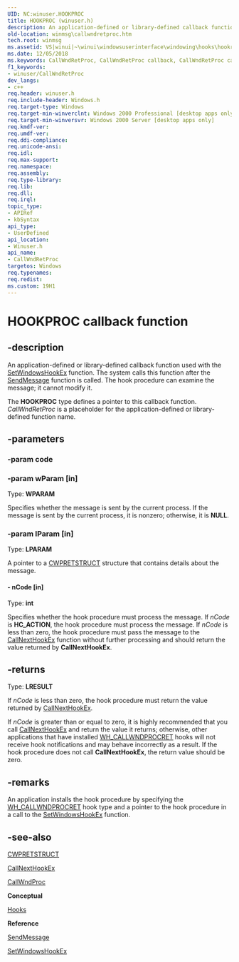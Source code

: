 ```yaml
---
UID: NC:winuser.HOOKPROC
title: HOOKPROC (winuser.h)
description: An application-defined or library-defined callback function used with the SetWindowsHookEx function. The system calls this function after the SendMessage function is called. The hook procedure can examine the message; it cannot modify it.
old-location: winmsg\callwndretproc.htm
tech.root: winmsg
ms.assetid: VS|winui|~\winui\windowsuserinterface\windowing\hooks\hookreference\hookfunctions\callwndretproc.htm
ms.date: 12/05/2018
ms.keywords: CallWndRetProc, CallWndRetProc callback, CallWndRetProc callback function [Windows and Messages], HOOKPROC, _win32_CallWndRetProc, _win32_callwndretproc_cpp, winmsg.callwndretproc, winui._win32_callwndretproc, winuser/CallWndRetProc
f1_keywords:
- winuser/CallWndRetProc
dev_langs:
- c++
req.header: winuser.h
req.include-header: Windows.h
req.target-type: Windows
req.target-min-winverclnt: Windows 2000 Professional [desktop apps only]
req.target-min-winversvr: Windows 2000 Server [desktop apps only]
req.kmdf-ver: 
req.umdf-ver: 
req.ddi-compliance: 
req.unicode-ansi: 
req.idl: 
req.max-support: 
req.namespace: 
req.assembly: 
req.type-library: 
req.lib: 
req.dll: 
req.irql: 
topic_type:
- APIRef
- kbSyntax
api_type:
- UserDefined
api_location:
- Winuser.h
api_name:
- CallWndRetProc
targetos: Windows
req.typenames: 
req.redist: 
ms.custom: 19H1
---
```


# HOOKPROC callback function


## -description


An application-defined or library-defined callback function used with the <a href="https://docs.microsoft.com/windows/desktop/api/winuser/nf-winuser-setwindowshookexa">SetWindowsHookEx</a> function. The system calls this function after the <a href="https://docs.microsoft.com/windows/desktop/api/winuser/nf-winuser-sendmessage">SendMessage</a> function is called. The hook procedure can examine the message; it cannot modify it.

The <b>HOOKPROC</b> type defines a pointer to this callback function. <i>CallWndRetProc</i> is a placeholder for the application-defined or library-defined function name.


## -parameters




### -param code


### -param wParam [in]

Type: <b>WPARAM</b>

Specifies whether the message is sent by the current process. If the message is sent by the current process, it is nonzero; otherwise, it is <b>NULL</b>. 


### -param lParam [in]

Type: <b>LPARAM</b>

A pointer to a <a href="https://docs.microsoft.com/windows/desktop/api/winuser/ns-winuser-cwpretstruct">CWPRETSTRUCT</a> structure that contains details about the message. 


#### - nCode [in]

Type: <b>int</b>

Specifies whether the hook procedure must process the message. If <i>nCode</i> is <b>HC_ACTION</b>, the hook procedure must process the message. If 	<i>nCode</i> is less than zero, the hook procedure must pass the message to the <a href="https://docs.microsoft.com/windows/desktop/api/winuser/nf-winuser-callnexthookex">CallNextHookEx</a> function without further processing and should return the value returned by <b>CallNextHookEx</b>. 


## -returns



Type: <b>LRESULT</b>

If <i>nCode</i> is less than zero, the hook procedure must return the value returned by <a href="https://docs.microsoft.com/windows/desktop/api/winuser/nf-winuser-callnexthookex">CallNextHookEx</a>. 

If <i>nCode</i> is greater than or equal to zero, it is highly recommended that you call <a href="https://docs.microsoft.com/windows/desktop/api/winuser/nf-winuser-callnexthookex">CallNextHookEx</a> and return the value it returns; otherwise, other applications that have installed <a href="https://docs.microsoft.com/windows/desktop/winmsg/about-hooks">WH_CALLWNDPROCRET</a> hooks will not receive hook notifications and may behave incorrectly as a result. If the hook procedure does not call <b>CallNextHookEx</b>, the return value should be zero. 




## -remarks



An application installs the hook procedure by specifying the <a href="https://docs.microsoft.com/windows/desktop/winmsg/about-hooks">WH_CALLWNDPROCRET</a> hook type and a pointer to the hook procedure in a call to the <a href="https://docs.microsoft.com/windows/desktop/api/winuser/nf-winuser-setwindowshookexa">SetWindowsHookEx</a> function. 




## -see-also




<a href="https://docs.microsoft.com/windows/desktop/api/winuser/ns-winuser-cwpretstruct">CWPRETSTRUCT</a>



<a href="https://docs.microsoft.com/windows/desktop/api/winuser/nf-winuser-callnexthookex">CallNextHookEx</a>



<a href="https://docs.microsoft.com/previous-versions/windows/desktop/legacy/ms644975(v=vs.85)">CallWndProc</a>



<b>Conceptual</b>



<a href="https://docs.microsoft.com/windows/desktop/winmsg/hooks">Hooks</a>



<b>Reference</b>



<a href="https://docs.microsoft.com/windows/desktop/api/winuser/nf-winuser-sendmessage">SendMessage</a>



<a href="https://docs.microsoft.com/windows/desktop/api/winuser/nf-winuser-setwindowshookexa">SetWindowsHookEx</a>
 

 

